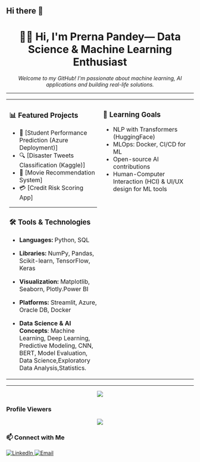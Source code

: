 ## Hi there 👋

<h1 align="center">👩‍💻 Hi, I'm Prerna Pandey— Data Science & Machine Learning Enthusiast</h1>
<p align="center">
  <em>Welcome to my GitHub! I'm passionate about machine learning, AI applications and building real-life solutions.</em>
</p>

---

<table>
  <tr>
    <td width="50%" valign="top">
      
### 📊 Featured Projects

- 🎯 [Student Performance Prediction (Azure Deployment)]
- 🔍 [Disaster Tweets Classification (Kaggle)]
- 🎥 [Movie Recommendation System]
- 💳 [Credit Risk Scoring App]


---

### 🛠 Tools & Technologies

- **Languages:** Python, SQL
- **Libraries:** NumPy, Pandas, Scikit-learn, TensorFlow, Keras
- **Visualization:** Matplotlib, Seaborn, Plotly.Power BI
- **Platforms:** Streamlit, Azure, Oracle DB, Docker
- **Data Science & AI Concepts**: Machine Learning, Deep Learning, Predictive Modeling, CNN, BERT, Model Evaluation,
    Data Science,Exploratory Data Analysis,Statistics.

  </td>
  
  <td width="50%" valign="top">



### 🧠 Learning Goals

-  NLP with Transformers (HuggingFace)
-  MLOps: Docker, CI/CD for ML
- Open-source AI contributions
- Human-Computer Interaction (HCI) & UI/UX design for ML tools

</td>
</tr>
</table>

---

<p align="center">
  <img src="https://github-readme-streak-stats.herokuapp.com/?user=Prerna2411&theme=tokyonight" />
</p>

###  Profile Viewers
<p align="center">
  <img src="https://komarev.com/ghpvc/?username=Prerna2411&label=Profile%20views&color=blueviolet&style=flat" />
</p>

### 📫 Connect with Me

<p align="left">
  <a href="https://www.linkedin.com/in/prernapandey10" target="_blank">
    <img alt="LinkedIn" src="https://img.shields.io/badge/LinkedIn-blue?logo=linkedin&logoColor=white&style=for-the-badge" />
  </a>
  <a href="mailto:pprerna42@gmail.com">
    <img alt="Email" src="https://img.shields.io/badge/Gmail-D14836?logo=gmail&logoColor=white&style=for-the-badge" />
  </a>
</p>
